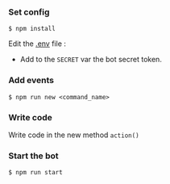 ### Set config

```
$ npm install
```

Edit the [.env](https://github.com/thomas-miceli/discord/blob/master/.env) file :
* Add to the `SECRET` var the bot secret token.


### Add events

```shell
$ npm run new <command_name>
```


### Write code

Write code in the new method ```action()```


### Start the bot

```shell
$ npm run start
```